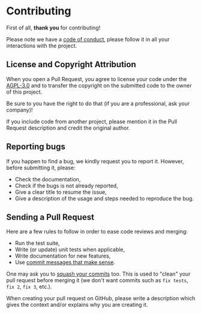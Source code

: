 # Contributing

First of all, **thank you** for contributing!

Please note we have a [code of conduct](CODE_OF_CONDUCT.md), please follow it in all your interactions with the project.

## License and Copyright Attribution

When you open a Pull Request, you agree to license your code under the [AGPL-3.0](LICENSE) and 
to transfer the copyright on the submitted code to the owner of this project.

Be sure to you have the right to do that (if you are a professional, ask your company)!

If you include code from another project, please mention it in the Pull Request description 
and credit the original author.

## Reporting bugs

If you happen to find a bug, we kindly request you to report it. However, before submitting it, please:

- Check the documentation,
- Check if the bugs is not already reported,
- Give a clear title to resume the issue,
- Give a description of the usage and steps needed to reproduce the bug.

## Sending a Pull Request

Here are a few rules to follow in order to ease code reviews and merging:

- Run the test suite,
- Write (or update) unit tests when applicable,
- Write documentation for new features,
- Use [commit messages that make sense](http://tbaggery.com/2008/04/19/a-note-about-git-commit-messages.html).

One may ask you to [squash your commits](http://gitready.com/advanced/2009/02/10/squashing-commits-with-rebase.html) too.
This is used to "clean" your pull request before merging it (we don't want commits such as `fix tests`, `fix 2`, `fix 3`, etc.).

When creating your pull request on GitHub, please write a description which gives the 
context and/or explains why you are creating it.
